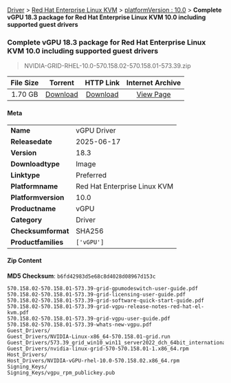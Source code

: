 
[Driver](/README.md)  >  [Red Hat Enterprise Linux KVM](/index/Driver/Red_Hat_Enterprise_Linux_KVM.md)  >  [platformVersion : 10.0](/index/Driver/Red_Hat_Enterprise_Linux_KVM/10.0.md)  >  **Complete vGPU 18.3 package for Red Hat Enterprise Linux KVM 10.0 including supported guest drivers**


###    Complete vGPU 18.3 package for Red Hat Enterprise Linux KVM 10.0 including supported guest drivers

> NVIDIA-GRID-RHEL-10.0-570.158.02-570.158.01-573.39.zip   


| **File Size** | **Torrent**  | **HTTP Link** | **Internet Archive** |
|:-------------:|:------------:|:-------------:|:--------------------:|
| 1.70 GB |  [Download](https://archive.org/download/nvgpu_NVIDIA-GRID-RHEL-10.0-570.158.02-570.158.01-573.39.zip_u18itq0s/nvgpu_NVIDIA-GRID-RHEL-10.0-570.158.02-570.158.01-573.39.zip_u18itq0s_archive.torrent)       | [Download](https://archive.org/compress/nvgpu_NVIDIA-GRID-RHEL-10.0-570.158.02-570.158.01-573.39.zip_u18itq0s) | [View Page](https://archive.org/details/nvgpu_NVIDIA-GRID-RHEL-10.0-570.158.02-570.158.01-573.39.zip_u18itq0s)       |

#### Meta

<table>
<tr><td><strong>Name</strong></td><td>vGPU Driver</td></tr>
<tr><td><strong>Releasedate</strong></td><td>2025-06-17</td></tr>
<tr><td><strong>Version</strong></td><td>18.3</td></tr>
<tr><td><strong>Downloadtype</strong></td><td>Image</td></tr>
<tr><td><strong>Linktype</strong></td><td>Preferred</td></tr>
<tr><td><strong>Platformname</strong></td><td>Red Hat Enterprise Linux KVM</td></tr>
<tr><td><strong>Platformversion</strong></td><td>10.0</td></tr>
<tr><td><strong>Productname</strong></td><td>vGPU</td></tr>
<tr><td><strong>Category</strong></td><td>Driver</td></tr>
<tr><td><strong>Checksumformat</strong></td><td>SHA256</td></tr>
<tr><td><strong>Productfamilies</strong></td><td><code>['vGPU']</code></td></tr>
</table>

#### Zip Content

**MD5 Checksum**: `b6fd42983d5e68c8d4028d08967d153c`

```text
570.158.02-570.158.01-573.39-grid-gpumodeswitch-user-guide.pdf
570.158.02-570.158.01-573.39-grid-licensing-user-guide.pdf
570.158.02-570.158.01-573.39-grid-software-quick-start-guide.pdf
570.158.02-570.158.01-573.39-grid-vgpu-release-notes-red-hat-el-kvm.pdf
570.158.02-570.158.01-573.39-grid-vgpu-user-guide.pdf
570.158.02-570.158.01-573.39-whats-new-vgpu.pdf
Guest_Drivers/
Guest_Drivers/NVIDIA-Linux-x86_64-570.158.01-grid.run
Guest_Drivers/573.39_grid_win10_win11_server2022_dch_64bit_international.exe
Guest_Drivers/nvidia-linux-grid-570-570.158.01-1.x86_64.rpm
Host_Drivers/
Host_Drivers/NVIDIA-vGPU-rhel-10.0-570.158.02.x86_64.rpm
Signing_Keys/
Signing_Keys/vgpu_rpm_publickey.pub
```